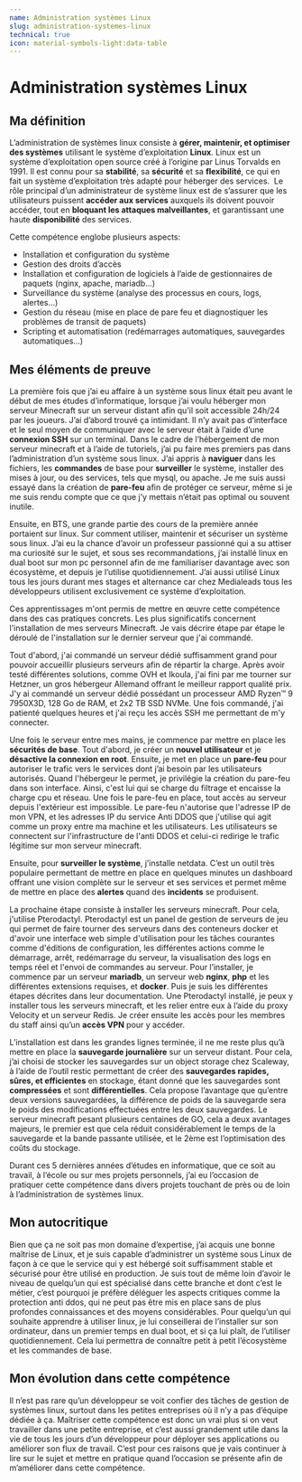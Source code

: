 ```yaml
---
name: Administration systèmes Linux
slug: administration-systemes-linux
technical: true
icon: material-symbols-light:data-table
---
```


# Administration systèmes Linux

## Ma définition

L’administration de systèmes linux consiste à **gérer, maintenir, et optimiser des systèmes** utilisant le système d’exploitation **Linux**. Linux est un système d’exploitation open source créé à l’origine par Linus Torvalds en 1991. Il est connu pour sa **stabilité**, sa **sécurité** et sa **flexibilité**, ce qui en fait un système d’exploitation très adapté pour héberger des services.  Le rôle principal d’un administrateur de système linux est de s’assurer que les utilisateurs puissent **accéder aux services** auxquels ils doivent pouvoir accéder, tout en **bloquant les attaques malveillantes**, et garantissant une haute **disponibilité** des services.

Cette compétence englobe plusieurs aspects:

- Installation et configuration du système
- Gestion des droits d’accès
- Installation et configuration de logiciels à l’aide de gestionnaires de paquets (nginx, apache, mariadb…)
- Surveillance du système (analyse des processus en cours, logs, alertes…)
- Gestion du réseau (mise en place de pare feu et diagnostiquer les problèmes de transit de paquets)
- Scripting et automatisation (redémarrages automatiques, sauvegardes automatiques…)

## Mes éléments de preuve

La première fois que j’ai eu affaire à un système sous linux était peu avant le début de mes études d’informatique, lorsque j’ai voulu héberger mon serveur Minecraft sur un serveur distant afin qu’il soit accessible 24h/24 par les joueurs. J’ai d’abord trouvé ça intimidant. Il n’y avait pas d’interface et le seul moyen de communiquer avec le serveur était à l’aide d’une **connexion SSH** sur un terminal. Dans le cadre de l’hébergement de mon serveur minecraft et à l’aide de tutoriels, j’ai pu faire mes premiers pas dans l’administration d’un système sous linux. J’ai appris à **naviguer** dans les fichiers, les **commandes** de base pour **surveiller** le système, installer des mises à jour, ou des services, tels que mysql, ou apache. Je me suis aussi essayé dans la création de **pare-feu** afin de protéger ce serveur, même si je me suis rendu compte que ce que j’y mettais n’était pas optimal ou souvent inutile. 

Ensuite, en BTS, une grande partie des cours de la première année portaient sur linux. Sur comment utiliser, maintenir et sécuriser un système sous linux. J’ai eu la chance d’avoir un professeur passionné qui a su attiser ma curiosité sur le sujet, et sous ses recommandations, j’ai installé linux en dual boot sur mon pc personnel afin de me familiariser davantage avec son écosystème, et depuis je l’utilise quotidiennement. J’ai aussi utilisé Linux tous les jours durant mes stages et alternance car chez Medialeads tous les développeurs utilisent exclusivement ce système d’exploitation.

Ces apprentissages m'ont permis de mettre en œuvre cette compétence dans des cas pratiques concrets. Les plus significatifs concernent l'installation de mes serveurs Minecraft. Je vais décrire étape par étape le déroulé de l'installation sur le dernier serveur que j'ai commandé.

Tout d'abord, j'ai commandé un serveur dédié suffisamment grand pour pouvoir accueillir plusieurs serveurs afin de répartir la charge. Après avoir testé différentes solutions, comme OVH et Ikoula, j'ai fini par me tourner sur Hetzner, un gros hébergeur Allemand offrant le meilleur rapport qualité prix. J'y ai commandé un serveur dédié possédant un processeur AMD Ryzen™ 9 7950X3D, 128 Go de RAM, et 2x2 TB SSD NVMe. Une fois commandé, j'ai patienté quelques heures et j'ai reçu les accès SSH me permettant de m'y connecter.

Une fois le serveur entre mes mains, je commence par mettre en place les **sécurités de base**. Tout d'abord, je créer un **nouvel utilisateur** et je **désactive la connexion en root**. Ensuite, je met en place un **pare-feu** pour autoriser le trafic vers le services dont j’ai besoin par les utilisateurs autorisés. Quand l'hébergeur le permet, je privilégie la création du pare-feu dans son interface. Ainsi, c'est lui qui se charge du filtrage et encaisse la charge cpu et réseau. Une fois le pare-feu en place, tout accès au serveur depuis l'extérieur est impossible. Le pare-feu n'autorise que l'adresse IP de mon VPN, et les adresses IP du service Anti DDOS que j'utilise qui agit comme un proxy entre ma machine et les utilisateurs. Les utilisateurs se connectent sur l'infrastructure de l'anti DDOS et celui-ci redirige le trafic légitime sur mon serveur minecraft.

Ensuite, pour **surveiller le système**, j’installe netdata. C’est un outil très populaire permettant de mettre en place en quelques minutes un dashboard offrant une vision complète sur le serveur et ses services et permet même de mettre en place des **alertes** quand des **incidents** se produisent.

La prochaine étape consiste à installer les serveurs minecraft. Pour cela, j'utilise Pterodactyl. Pterodactyl est un panel de gestion de serveurs de jeu qui permet de faire tourner des serveurs dans des conteneurs docker et d'avoir une interface web simple d'utilisation pour les tâches courantes comme d'éditions de configuration, les différentes actions comme le démarrage, arrêt, redémarrage du serveur, la visualisation des logs en temps réel et l'envoi de commandes au serveur. Pour l’installer, je commence par un serveur **mariadb**, un serveur web **nginx**, **php** et les différentes extensions requises, et **docker**. Puis je suis les différentes étapes décrites dans leur documentation. Une Pterodactyl installé, je peux y installer tous les serveurs minecraft, et les relier entre eux à l’aide du proxy Velocity et un serveur Redis. Je créer ensuite les accès pour les membres du staff ainsi qu’un **accès VPN** pour y accéder.

L’installation est dans les grandes lignes terminée, il ne me reste plus qu’à mettre en place la **sauvegarde journalière** sur un serveur distant. Pour cela, j’ai choisi de stocker les sauvegardes sur un object storage chez Scaleway, à l’aide de l’outil restic permettant de créer des **sauvegardes rapides, sûres, et efficientes** en stockage, étant donné que les sauvegardes sont **compressées** et sont **différentielles**. Cela propose l’avantage que qu’entre deux versions sauvegardées, la différence de poids de la sauvegarde sera le poids des modifications effectuées entre les deux sauvegardes. Le serveur minecraft pesant plusieurs centaines de GO, cela a deux avantages majeurs, le premier est que cela réduit considérablement le temps de la sauvegarde et la bande passante utilisée, et le 2ème est l’optimisation des coûts du stockage.

Durant ces 5 dernières années d’études en informatique, que ce soit au travail, à l’école ou sur mes projets personnels, j’ai eu l’occasion de pratiquer cette compétence dans divers projets touchant de près ou de loin à l’administration de systèmes linux.

## Mon autocritique

Bien que ça ne soit pas mon domaine d’expertise, j’ai acquis une bonne maîtrise de Linux, et je suis capable d’administrer un système sous Linux de façon à ce que le service qui y est hébergé soit suffisamment stable et sécurisé pour être utilisé en production. Je suis tout de même loin d’avoir le niveau de quelqu’un qui est spécialisé dans cette branche et dont c’est le métier, c’est pourquoi je préfère déléguer les aspects critiques comme la protection anti ddos, qui ne peut pas être mis en place sans de plus profondes connaissances et des moyens considérables. Pour quelqu’un qui souhaite apprendre à utiliser linux, je lui conseillerai de l’installer sur son ordinateur, dans un premier temps en dual boot, et si ça lui plaît, de l’utiliser quotidiennement. Cela lui permettra de connaître petit à petit l’écosystème et les commandes de base.

## Mon évolution dans cette compétence

Il n’est pas rare qu’un développeur se voit confier des tâches de gestion de systèmes linux, surtout dans les petites entreprises où il n’y a pas d’équipe dédiée à ça. Maîtriser cette compétence est donc un vrai plus si on veut travailler dans une petite entreprise, et c’est aussi grandement utile dans la vie de tous les jours d’un développeur pour déployer ses applications ou améliorer son flux de travail. C’est pour ces raisons que je vais continuer à lire sur le sujet et mettre en pratique quand l’occasion se présente afin de m’améliorer dans cette compétence.
